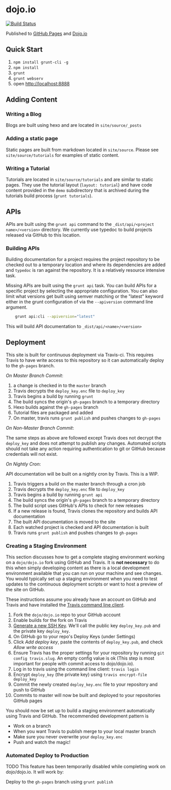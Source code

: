 # dojo.io

[![Build Status](https://travis-ci.org/dojo/dojo.io.svg?branch=master)](https://travis-ci.org/dojo/dojo.io)

Published to [GitHub Pages](https://dojo.github.io/dojo.io/) and [Dojo.io](http://dojo.io)

## Quick Start

1. `npm install grunt-cli -g`
1. `npm install`
1. `grunt`
1. `grunt webserv`
1. open [http://localhost:8888](localhost:8888)

## Adding Content

### Writing a Blog

Blogs are built using hexo and are located in `site/source/_posts`

### Adding a static page

Static pages are built from markdown located in `site/source`. Please see `site/source/tutorials` for examples of static
 content.

### Writing a Tutorial

Tutorials are located in `site/source/tutorials` and are similar to static pages. They use the tutorial layout 
 (`layout: tutorial`) and have code content provided in the `demo` subdirectory that is archived during the tutorials
 build process (`grunt tutorials`).

## APIs

APIs are built using the `grunt api` command to the `_dist/api/<project name>/<version>` directory. We currently use
typedoc to build projects released via GitHub to this location.

### Building APIs

Building documentation for a project requires the project repository to be checked out to a temporary location and
 where its dependencies are added and `typedoc` is ran against the repository. It is a relatively resource intensive
 task.
 
Missing APIs are built using the `grunt api` task. You can build APIs for a specific project by selecting the 
 appropriate configuration. You can also limit what versions get built using semver matching or the "latest" keyword
 either in the grunt configuration of via the `--apiversion` command line argument.

```bash
	grunt api:cli --apiversion="latest"
```

This will build API documentation to `_dist/api/<name>/<version>`

## Deployment

This site is built for continuous deployment via Travis-ci. This requires Travis to have write access to this
repository so it can automatically deploy to the `gh-pages` branch.

*On Master Branch Commit*:

1. a change is checked in to the `master` branch
1. Travis decrypts the `deploy_key.enc` file to `deploy_key`
1. Travis begins a build by running `grunt`
1. The build syncs the origin's `gh-pages` branch to a temporary directory
1. Hexo builds against the `gh-pages` branch
1. Tutorial files are packaged and added
1. On master, travis runs `grunt publish` and pushes changes to `gh-pages`

*On Non-Master Branch Commit*:

The same steps as above are followed except Travis does not decrypt the `deploy_key` and does not attempt
 to publish any changes. Automated scripts should not take any action requiring authentication to git or GitHub
 because credentials will not exist.

*On Nightly Cron*:

API documentation will be built on a nightly cron by Travis. This is a WIP.

1. Travis triggers a build on the master branch through a cron job
1. Travis decrypts the `deploy_key.enc` file to `deploy_key`
1. Travis begins a build by running `grunt api`
1. The build syncs the origin's `gh-pages` branch to a temporary directory
1. The build script uses GitHub's APIs to check for new releases
1. If a new release is found, Travis clones the repository and builds API documentation
1. The built API documentation is moved to the site
1. Each watched project is checked and API documentation is built
1. Travis runs `grunt publish` and pushes changes to `gh-pages`

### Creating a Staging Environment

This section discusses how to get a complete staging environment working on a `dojo/dojo.io` fork using GitHub and
 Travis. It is **not necessary** to do this when simply developing content as there is a local development environment
 available that you can run on your machine and see changes. You would typically set up a staging environment when you
 need to test updates to the continuous deployment scripts or want to host a preview of the site on GitHub.

These instructions assume you already have an account on GitHub and Travis and have installed the
 [Travis command line client](https://blog.travis-ci.com/2013-01-14-new-client/).

1. Fork the `dojo/dojo.io` repo to your GitHub account
1. Enable builds for the fork on Travis
1. [Generate a new SSH Key](https://help.github.com/articles/generating-a-new-ssh-key-and-adding-it-to-the-ssh-agent/).
   We'll call the public key `deploy_key.pub` and the private key `deploy_key`.
1. On GitHub go to your repo's Deploy Keys (under Settings)
1. Click *Add deploy key*, paste the contents of `deploy_key.pub`, and check *Allow write access*
1. Ensure Travis has the proper settings for your repository by running `git config travis.slug`. An empty config value
   is ok (This step is most important for people with commit access to dojo/dojo.io).
1. Log in to travis using the command line client: `travis login`
1. Encrypt `deploy_key` (the private key) using `travis encrypt-file deploy_key`
1. Commit the newly created `deploy_key.enc` file to your repository and push to GitHub
1. Commits to master will now be built and deployed to your repositories GitHub pages

You should now be set up to build a staging environment automatically using Travis and GitHub. The recommended
development pattern is

* Work on a branch
* When you want Travis to publish merge to your local master branch
* Make sure you never overwrite your `deploy_key.enc`
* Push and watch the magic!

### Automated Deploy to Production

TODO This feature has been temporarily disabled while completing work on dojo/dojo.io. It will work by:

Deploy to the `gh-pages` branch using `grunt publish`

